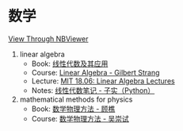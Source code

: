 # 数学

[View Through NBViewer](https://nbviewer.jupyter.org/github/ryan4yin/knowledge/tree/master/math/)

1. linear algebra
    - Book: [线性代数及其应用](https://book.douban.com/subject/2128777/)
    - Course: [Linear Algebra - Gilbert Strang](https://www.youtube.com/playlist?list=PL221E2BBF13BECF6C)
    - Lecture: [MIT 18.06: Linear Algebra Lectures](https://github.com/stevengj/1806)
    - Notes: [线性代数笔记 - 子实（Python）](https://github.com/zlotus/notes-linear-algebra)
2. mathematical methods for physics
    - Book: [数学物理方法 - 顾樵](https://book.douban.com/subject/10517521/)
    - Course: [数学物理方法 - 吴崇试](https://www.bilibili.com/video/av6292055)

